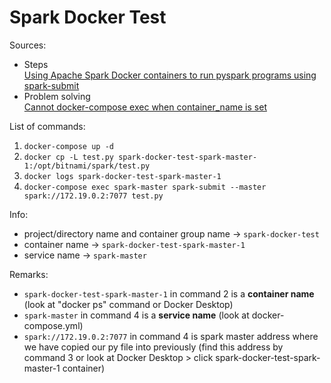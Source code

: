 # Spark Docker Test

Sources:
- Steps\
[Using Apache Spark Docker containers to run pyspark programs using spark-submit](https://medium.com/@mehmood9501/using-apache-spark-docker-containers-to-run-pyspark-programs-using-spark-submit-afd6da480e0f)
- Problem solving\
[Cannot docker-compose exec when container_name is set](https://github.com/docker/compose/issues/4706)


List of commands:
1. `docker-compose up -d`
2. `docker cp -L test.py spark-docker-test-spark-master-1:/opt/bitnami/spark/test.py`
3. `docker logs spark-docker-test-spark-master-1`
4. `docker-compose exec spark-master spark-submit --master spark://172.19.0.2:7077 test.py`

Info:
- project/directory name and container group name -> `spark-docker-test`
- container name -> `spark-docker-test-spark-master-1`
- service name -> `spark-master`

Remarks:
- `spark-docker-test-spark-master-1` in command 2 is a **container name** (look at "docker ps" command or Docker Desktop)
- `spark-master` in command 4 is a **service name** (look at docker-compose.yml)
- `spark://172.19.0.2:7077` in command 4 is spark master address where we have copied our py file into previously (find this address by command 3 or look at Docker Desktop > click spark-docker-test-spark-master-1 container)
